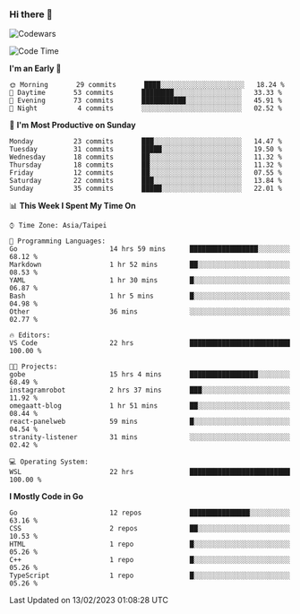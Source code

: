 ### Hi there 👋

![Codewars](https://www.codewars.com/users/omegaatt36/badges/small)

<!--START_SECTION:waka-->
![Code Time](http://img.shields.io/badge/Code%20Time-830%20hrs%2039%20mins-blue)

**I'm an Early 🐤** 

```text
🌞 Morning       29 commits       ████░░░░░░░░░░░░░░░░░░░░░   18.24 % 
🌆 Daytime       53 commits       ████████░░░░░░░░░░░░░░░░░   33.33 % 
🌃 Evening       73 commits       ███████████░░░░░░░░░░░░░░   45.91 % 
🌙 Night          4 commits       ░░░░░░░░░░░░░░░░░░░░░░░░░   02.52 % 

```
📅 **I'm Most Productive on Sunday** 

```text
Monday          23 commits       ███░░░░░░░░░░░░░░░░░░░░░░   14.47 % 
Tuesday         31 commits       █████░░░░░░░░░░░░░░░░░░░░   19.50 % 
Wednesday       18 commits       ██░░░░░░░░░░░░░░░░░░░░░░░   11.32 % 
Thursday        18 commits       ██░░░░░░░░░░░░░░░░░░░░░░░   11.32 % 
Friday          12 commits       ██░░░░░░░░░░░░░░░░░░░░░░░   07.55 % 
Saturday        22 commits       ███░░░░░░░░░░░░░░░░░░░░░░   13.84 % 
Sunday          35 commits       █████░░░░░░░░░░░░░░░░░░░░   22.01 % 

```


📊 **This Week I Spent My Time On** 

```text
⌚︎ Time Zone: Asia/Taipei

💬 Programming Languages: 
Go                       14 hrs 59 mins      █████████████████░░░░░░░░   68.12 % 
Markdown                 1 hr 52 mins        ██░░░░░░░░░░░░░░░░░░░░░░░   08.53 % 
YAML                     1 hr 30 mins        █░░░░░░░░░░░░░░░░░░░░░░░░   06.87 % 
Bash                     1 hr 5 mins         █░░░░░░░░░░░░░░░░░░░░░░░░   04.98 % 
Other                    36 mins             ░░░░░░░░░░░░░░░░░░░░░░░░░   02.77 % 

🔥 Editors: 
VS Code                  22 hrs              █████████████████████████   100.00 % 

🐱‍💻 Projects: 
gobe                     15 hrs 4 mins       █████████████████░░░░░░░░   68.49 % 
instagramrobot           2 hrs 37 mins       ███░░░░░░░░░░░░░░░░░░░░░░   11.92 % 
omegaatt-blog            1 hr 51 mins        ██░░░░░░░░░░░░░░░░░░░░░░░   08.44 % 
react-panelweb           59 mins             █░░░░░░░░░░░░░░░░░░░░░░░░   04.54 % 
stranity-listener        31 mins             ░░░░░░░░░░░░░░░░░░░░░░░░░   02.42 % 

💻 Operating System: 
WSL                      22 hrs              █████████████████████████   100.00 % 

```

**I Mostly Code in Go** 

```text
Go                       12 repos            ███████████████░░░░░░░░░░   63.16 % 
CSS                      2 repos             ██░░░░░░░░░░░░░░░░░░░░░░░   10.53 % 
HTML                     1 repo              █░░░░░░░░░░░░░░░░░░░░░░░░   05.26 % 
C++                      1 repo              █░░░░░░░░░░░░░░░░░░░░░░░░   05.26 % 
TypeScript               1 repo              █░░░░░░░░░░░░░░░░░░░░░░░░   05.26 % 

```



 Last Updated on 13/02/2023 01:08:28 UTC
<!--END_SECTION:waka-->

<!--
**omegaatt36/omegaatt36** is a ✨ _special_ ✨ repository because its `README.md` (this file) appears on your GitHub profile.

Here are some ideas to get you started:

- 🔭 I’m currently working on ...
- 🌱 I’m currently learning ...
- 👯 I’m looking to collaborate on ...
- 🤔 I’m looking for help with ...
- 💬 Ask me about ...
- 📫 How to reach me: ...
- 😄 Pronouns: ...
- ⚡ Fun fact: ...
-->
